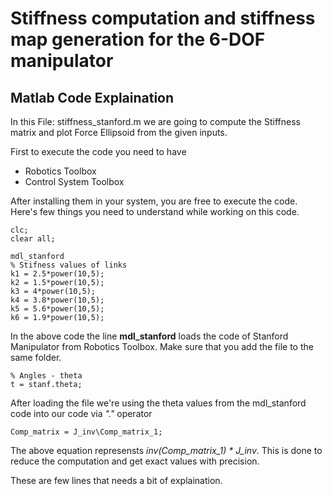 # Stiffness computation and stiffness map generation for the 6-DOF manipulator

## Matlab Code Explaination
In this File: stiffness_stanford.m we are going to compute the Stiffness matrix and plot Force Ellipsoid from the given inputs.

First to execute the code you need to have 
- Robotics Toolbox 
- Control System Toolbox

After installing them in your system, you are free to execute the code. Here's few things you need to understand while working on this code.

```
clc;
clear all;

mdl_stanford
% Stifness values of links
k1 = 2.5*power(10,5);
k2 = 1.5*power(10,5);
k3 = 4*power(10,5);
k4 = 3.8*power(10,5);
k5 = 5.6*power(10,5);
k6 = 1.9*power(10,5);
```

In the above code the line **mdl_stanford** loads the code of Stanford Manipulator from Robotics Toolbox. Make sure that you add the file to the same folder.

```
% Angles - theta
t = stanf.theta;
```

After loading the file we're using the theta values from the mdl_stanford code into our code via *"."* operator

```
Comp_matrix = J_inv\Comp_matrix_1;
```

The above equation represensts *inv(Comp_matrix_1) * J_inv*. This is done to reduce the computation and get exact values with precision.

These are few lines that needs a bit of explaination.
